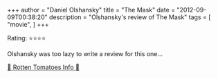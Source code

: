 +++
author = "Daniel Olshansky"
title = "The Mask"
date = "2012-09-09T00:38:20"
description = "Olshansky's review of The Mask"
tags = [
    "movie",
]
+++

Rating: ⭐⭐⭐⭐

Olshansky was too lazy to write a review for this one...

[🍅 Rotten Tomatoes Info 🍅](https://www.rottentomatoes.com//m/1053779-mask)